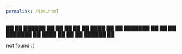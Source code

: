 ```yaml
---
permalink: /404.html
---
```


██   ██  ██████  ██   ██ 
██   ██ ██  ████ ██   ██ 
███████ ██ ██ ██ ███████ 
     ██ ████  ██      ██ 
     ██  ██████       ██ 

not found :(